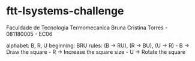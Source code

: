 # ftt-lsystems-challenge
Faculdade de Tecnologia Termomecanica
Bruna Cristina Torres - 081180005 - EC06

alphabet: B, R, U
beginning: BRU
rules: (B -> RU), (R -> BU), (U -> R)
        - B -> Draw the square
        - R -> Increase the square size
        - U -> Rotate the square
        
       